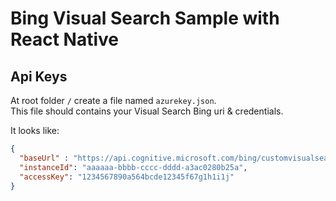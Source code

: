 # Bing Visual Search Sample with React Native


## Api Keys

At root folder `/` create a file named `azurekey.json`.   
This file should contains your Visual Search Bing uri & credentials.

It looks like:
``` json
{
  "baseUrl" : "https://api.cognitive.microsoft.com/bing/customvisualsearch/v1/instances/",
  "instanceId": "aaaaaa-bbbb-cccc-dddd-a3ac0280b25a",
  "accessKey": "1234567890a564bcde12345f67g1h1i1j"
}

```